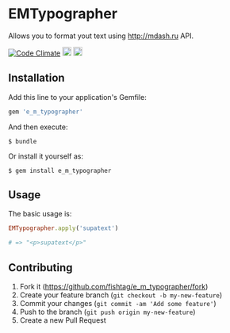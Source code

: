 # EMTypographer

Allows you to format yout text using http://mdash.ru API.

[![Code Climate](https://codeclimate.com/github/fishtag/e_m_typographer/badges/gpa.svg)](https://codeclimate.com/github/fishtag/e_m_typographer)
<a href="https://codeship.io/projects/36179"><img src="https://codeship.io/projects/66f2f9e0-212d-0132-5e9b-6a94943ef49b/status?branch=master" height="18"></a>
<a href="http://badge.fury.io/rb/e_m_typographer"><img src="https://badge.fury.io/rb/e_m_typographer@2x.png" alt="Gem Version" height="18"></a>

## Installation

Add this line to your application's Gemfile:

```ruby
gem 'e_m_typographer'
```

And then execute:

    $ bundle

Or install it yourself as:

    $ gem install e_m_typographer

## Usage

The basic usage is:

```ruby
EMTypographer.apply('supatext')

# => "<p>supatext</p>"
```

## Contributing

1. Fork it (https://github.com/fishtag/e_m_typographer/fork)
2. Create your feature branch (`git checkout -b my-new-feature`)
3. Commit your changes (`git commit -am 'Add some feature'`)
4. Push to the branch (`git push origin my-new-feature`)
5. Create a new Pull Request


